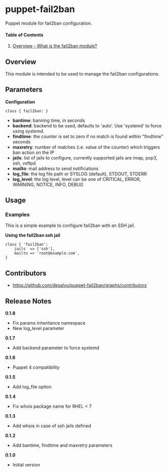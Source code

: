 puppet-fail2ban
======

Puppet module for fail2ban configuration.

#### Table of Contents
1. [Overview - What is the fail2ban module?](#overview)

Overview
--------

This module is intended to be used to manage the fail2ban configurations.

Parameters
----------

**Configuration**
```
class { fail2ban: }
```

* **bantime**: banning time, in seconds
* **backend**: backend to be used, defaults to 'auto'. Use 'systemd' to force using systemd.
* **findtime**: the counter is set to zero if no match is found within "findtime" seconds
* **maxretry**: number of matches (i.e. value of the counter) which triggers ban action on the IP
* **jails**: list of jails to configure, currently supported jails are imap, pop3, ssh, vsftpd
* **mailto**: mail address to send notifications
* **log_file**: the log file path or SYSLOG (default), STDOUT, STDERR
* **log_level**: the log level, level can be one of CRITICAL, ERROR, WARNING, NOTICE, INFO, DEBUG


Usage
-----

### Examples

This is a simple example to configure fail2ban with an SSH jail.

**Using the fail2ban ssh jail**

```fail2ban
class { 'fail2ban':
    jails  => ['ssh'],
    mailto => 'root@example.com',
}
```

Contributors
------------

* https://github.com/desalvo/puppet-fail2ban/graphs/contributors

Release Notes
-------------

**0.1.8**

* Fix params inheritance namespace
* New log_level parameter

**0.1.7**

* Add backend parameter to force systemd

**0.1.6**

* Puppet 4 compatibility

**0.1.5**

* Add log_file option

**0.1.4**

* Fix whois package name for RHEL  < 7

**0.1.3**

* Add whois in case of ssh jails defined

**0.1.2**

* Add bantime, findtime and maxretry parameters

**0.1.0**

* Initial version
